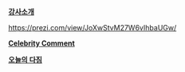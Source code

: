 [**강사소개**](https://gist.github.com/heuiy/55009b3682c84c6b9568532ebaf07637)

https://prezi.com/view/JoXwStvM27W6vIhbaUGw/

[**Celebrity Comment**](https://gist.github.com/heuiy/d71b002113ef99acc7c3f636ab67d0bf)

[**오늘의 다짐**](https://gist.github.com/heuiy/2513ff04d3e6519e9d2e0f9de3219660)
